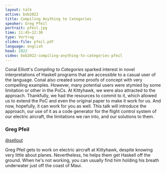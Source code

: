 ```yaml
---
layout: talk
active: bob2022
title: Compiling Anything to Categories
speaker: Greg Pfeil
portrait: pfeil.jpg
time: 11:45–12:30
type: Vortrag
slides-file: pfeil.pdf
language: english
head: 2022
video: bob2022-compiling-anything-to-categories-pfeil
---
```


Conal Elliott's _Compiling to Categories_ sparked interest in novel
interpretations of Haskell programs that are accessible to a casual
user of the language. Conal also created some proofs of concept with
very compelling examples. However, many potential users were stymied
by some limitation or other in the PoCs. At Kittyhawk, we were also
attracted to the approach. Thankfully, we had the resources to commit
to it, which allowed us to extend the PoC and even the original paper
to make it work for us. And now, hopefully, it can work for you as
well. This talk will introduce the approach, our use of it as a code
generator for the flight control system of our electric aircraft, the
limitations we ran into, and our solutions to them.

### Greg Pfeil

[@sellout](https://www.twitter.com/sellout)

Greg Pfeil gets to work on electric aircraft at Kittyhawk, despite
knowing very little about planes. Nevertheless, he helps them get
Haskell off the ground. When he's not working, you can usually find
him holding his breath underwater just off the coast of Maui.

